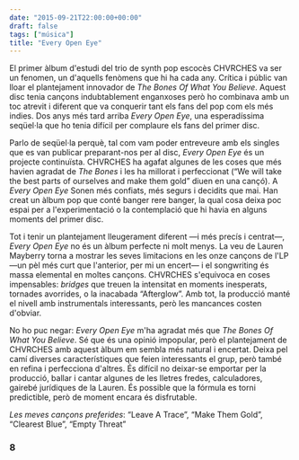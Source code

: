```yaml
---
date: "2015-09-21T22:00:00+00:00"
draft: false
tags: ["música"]
title: "Every Open Eye"
---
```

El primer àlbum d'estudi del trio de synth pop escocès CHVRCHES va ser un fenomen, un d'aquells fenòmens que hi ha cada any. Crítica i públic van lloar el plantejament innovador de *The Bones Of What You Believe*. Aquest disc tenia cançons indubtablement enganxoses però ho combinava amb un toc atrevit i diferent que va conquerir tant els fans del pop com els més indies. Dos anys més tard arriba *Every Open Eye*, una esperadíssima seqüel·la que ho tenia difícil per complaure els fans del primer disc.

<!-- more -->

Parlo de seqüel·la perquè, tal com vam poder entreveure amb els singles que es van publicar preparant-nos per al disc, *Every Open Eye* és un projecte continuïsta. CHVRCHES ha agafat algunes de les coses que més havien agradat de *The Bones* i les ha millorat i perfeccionat (“We will take the best parts of ourselves and make them gold” diuen en una cançó). A *Every Open Eye* Sonen més confiats, més segurs i decidits que mai. Han creat un àlbum pop que conté banger rere banger, la qual cosa deixa poc espai per a l'experimentació o la contemplació que hi havia en alguns moments del primer disc.

Tot i tenir un plantejament lleugerament diferent —i més precís i centrat—, *Every Open Eye* no és un àlbum perfecte ni molt menys. La veu de Lauren Mayberry torna a mostrar les seves limitacions en les onze cançons de l'LP —un pèl més curt que l'anterior, per mi un encert— i el songwriting és massa elemental en moltes cançons.  CHVRCHES s'equivoca en coses impensables: *bridges* que treuen la intensitat en moments inesperats, tornades avorrides, o la inacabada “Afterglow”. Amb tot, la producció manté el nivell amb instrumentals interessants, però les mancances costen d'obviar.

No ho puc negar: *Every Open Eye* m'ha agradat més que *The Bones Of What You Believe*. Sé que és una opinió impopular, però el plantejament de CHVRCHES amb aquest àlbum em sembla més natural i encertat. Deixa pel camí diverses característiques que feien interessants el grup, però també en refina i perfecciona d'altres. És difícil no deixar-se emportar per la producció, ballar i cantar algunes de les lletres fredes, calculadores, gairebé jurídiques de la Lauren. És possible que la fórmula es torni predictible, però de moment encara és disfrutable.

*Les meves cançons preferides*: “Leave A Trace”, “Make Them Gold”, “Clearest Blue”, “Empty Threat”

### 8